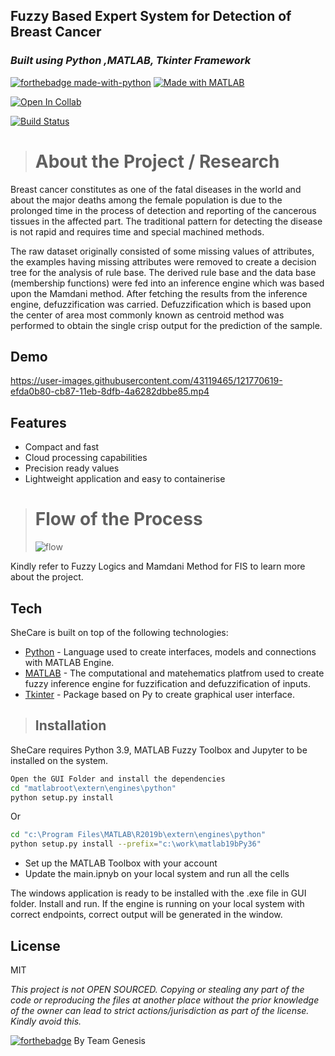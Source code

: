 
## Fuzzy Based Expert System for Detection of Breast Cancer
### _Built using Python ,MATLAB, Tkinter Framework_

[![forthebadge made-with-python](http://ForTheBadge.com/images/badges/made-with-python.svg)](https://www.python.org/)
[![Made with MATLAB](https://img.shields.io/badge/Built%20With-MATLAB-blue?style=for-the-badge&logo=appveyor)](https://in.mathworks.com/?s_tid=gn_logo)


[![Open In Collab](https://colab.research.google.com/assets/colab-badge.svg)](https://colab.research.google.com/drive/1kdziARCjrVUgYILNEDWGcxMoEQVpXybS?usp=sharing)


[![Build Status](https://travis-ci.org/joemccann/dillinger.svg?branch=master)](https://travis-ci.org/joemccann/dillinger)


> # About the Project / Research


Breast cancer constitutes as one of the fatal diseases in the world and about the major deaths among the female population is due to the prolonged time in the process of detection and reporting of the cancerous tissues in the affected part. The traditional pattern for detecting the disease is not rapid and requires time and special machined methods.

The raw dataset originally consisted of some missing values of attributes, the examples having missing attributes were removed to create a decision tree for the analysis of rule base. The derived rule base and the data base (membership functions) were fed into an inference engine which was based upon the Mamdani method. After fetching the results from the inference engine, defuzzification was carried. Defuzzification which is based upon the center of area most commonly known as centroid method was performed to obtain the single crisp output for the prediction of the sample. 

## Demo

https://user-images.githubusercontent.com/43119465/121770619-efda0b80-cb87-11eb-8dfb-4a6282dbbe85.mp4

## Features

- Compact and fast
- Cloud processing capabilities
- Precision ready values
- Lightweight application and easy to containerise

> # Flow of the Process
> ![flow](https://user-images.githubusercontent.com/43119465/121770749-d2f20800-cb88-11eb-9de1-03b7d9076f15.png)

Kindly refer to Fuzzy Logics and Mamdani Method for FIS to learn more about the project.


## Tech
SheCare is built on top of the following technologies: 

- [Python](https://www.python.org) - Language used to create interfaces, models and connections with MATLAB Engine.
- [MATLAB](https://in.mathworks.com/products/matlab.html) - The computational and matehematics platfrom used to create fuzzy inference engine for fuzzification and defuzzification of inputs.
- [Tkinter](https://docs.python.org/3/library/tkinter.html) - Package based on Py to create graphical user interface. 


> ## Installation

SheCare requires Python 3.9, MATLAB Fuzzy Toolbox and Jupyter to be installed on the system.


```sh
Open the GUI Folder and install the dependencies
cd "matlabroot\extern\engines\python"
python setup.py install

```
Or
```sh
cd "c:\Program Files\MATLAB\R2019b\extern\engines\python" 
python setup.py install --prefix="c:\work\matlab19bPy36"
```
- Set up the MATLAB Toolbox with your account
- Update the main.ipnyb on your local system and run all the cells

The windows application is ready to be installed with the .exe file in GUI folder. Install and run. If the engine is running on your local system with correct endpoints, correct output will be generated in the window.

## License
MIT

_This project is not OPEN SOURCED. Copying or stealing any part of the code or reproducing the files at another place without the prior knowledge of the owner can lead to strict actions/jurisdiction as part of the license. Kindly avoid this._

[![forthebadge](https://forthebadge.com/images/badges/built-with-love.svg)](https://forthebadge.com)  By Team Genesis









